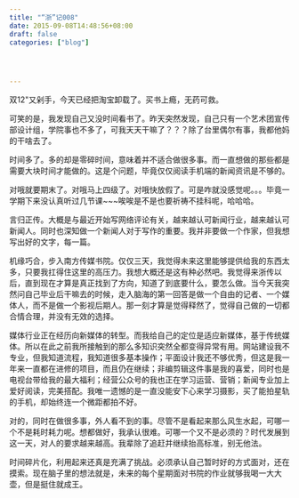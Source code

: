 ```yaml
---
title: "“浙”记008"
date: 2015-09-08T14:48:56+08:00
draft: false
categories: ["blog"]




---
```


双12"又剁手，今天已经把淘宝卸载了。买书上瘾，无药可救。

<!--more-->

可笑的是，我发现自己又没时间看书了。昨天突然发现，自己只有一个艺术团宣传部设计组，学院事也不多了，可我天天干嘛了？？？除了台里偶尔有事，我都他妈的干啥去了。

时间多了。多的却是零碎时间，意味着并不适合做很多事。而一直想做的那些都是需要大块时间才能做的。这是个问题，毕竟仅仅阅读手机端的新闻资讯是不够的。

对哦就要期末了。对哦马上四级了。对哦快放假了。可是咋就没感觉呢。。。毕竟一学期下来没认真听过几节课~~~唉唉是不是也要祈祷不挂科呢，哈哈哈。

言归正传。大概是与最近开始写网络评论有关，越来越认可新闻行业，越来越认可新闻人。同时也深知做一个新闻人对于写作的重要。我并非要做一个作家，但我想写出好的文字，每一篇。

机缘巧合，步入南方传媒书院。仅仅三天，我觉得未来这里能够提供给我的东西太多，只要我扛得住这里的高压力。我想大概还是这有种必然吧。我觉得来浙传以后，直到现在才算是真正找到了方向，知道了到底要什么，要怎么做。当今天我突然问自己毕业后干嘛去的时候，走入脑海的第一回答是做一个自由的记者、一个媒体人，而不是做一个影视后期人。那一刻才算是觉得释然了，觉得自己做的一切都合情合理，并没有无效的选择。

媒体行业正在经历向新媒体的转型。而我给自己的定位是适应新媒体，基于传统媒体。所以在此之前我所接触到的那么多知识突然全都变得异常有用。网站建设我不专业，但我知道流程，我知道很多基本操作；平面设计我还不够优秀，但这是我一年来一直都在进修的项目，而且仍在继续；非编剪辑这件事是我的喜爱，同时也是电视台带给我的最大福利；经营公众号的我也正在学习运营、营销；新闻专业加上爱好阅读，完美搭配。我唯一遗憾的是一直没能安下心来学习摄影，买了能拍星轨的手机，却始终连一个微距都拍不好。

对的，同时在做很多事，外人看不到的事。尽管不是看起来那么风生水起，可哪一个不是耗时耗力呢。想都做好，我承认很难。可哪一个又不是必须的？时代发展到这一天，对人的要求越来越高。我辈除了追赶并继续抬高标准，别无他法。

时间碎片化，利用起来还真是充满了挑战。必须承认自己暂时好的方式面对，还在摸索。现在脑子里的想法就是，未来的每个星期面对书院的作业就够我喝一大大壶，但是挺住就成王。

